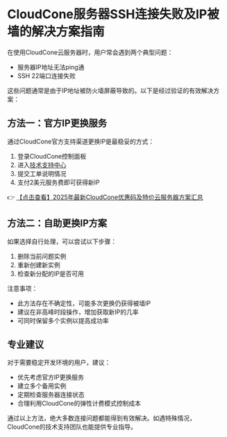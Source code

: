 # CloudCone服务器SSH连接失败及IP被墙的解决方案指南

在使用CloudCone云服务器时，用户常会遇到两个典型问题：
- 服务器IP地址无法ping通
- SSH 22端口连接失败

这些问题通常是由于IP地址被防火墙屏蔽导致的。以下是经过验证的有效解决方案：

## 方法一：官方IP更换服务
通过CloudCone官方支持渠道更换IP是最稳妥的方式：
1. 登录CloudCone控制面板
2. 进入[技术支持中心](https://bit.ly/Cloudcone)
3. 提交工单说明情况
4. 支付2美元服务费即可获得新IP

👉 [【点击查看】2025年最新CloudCone优惠码及特价云服务器方案汇总](https://bit.ly/Cloudcone)

## 方法二：自助更换IP方案
如果选择自行处理，可以尝试以下步骤：
1. 删除当前问题实例
2. 重新创建新实例
3. 检查新分配的IP是否可用

注意事项：
- 此方法存在不确定性，可能多次更换仍获得被墙IP
- 建议在非高峰时段操作，增加获取新IP的几率
- 可同时保留多个实例以提高成功率

## 专业建议
对于需要稳定开发环境的用户，建议：
- 优先考虑官方IP更换服务
- 建立多个备用实例
- 定期检查服务器连接状态
- 合理利用CloudCone的弹性计费模式控制成本

通过以上方法，绝大多数连接问题都能得到有效解决。如遇特殊情况，CloudCone的技术支持团队也能提供专业指导。